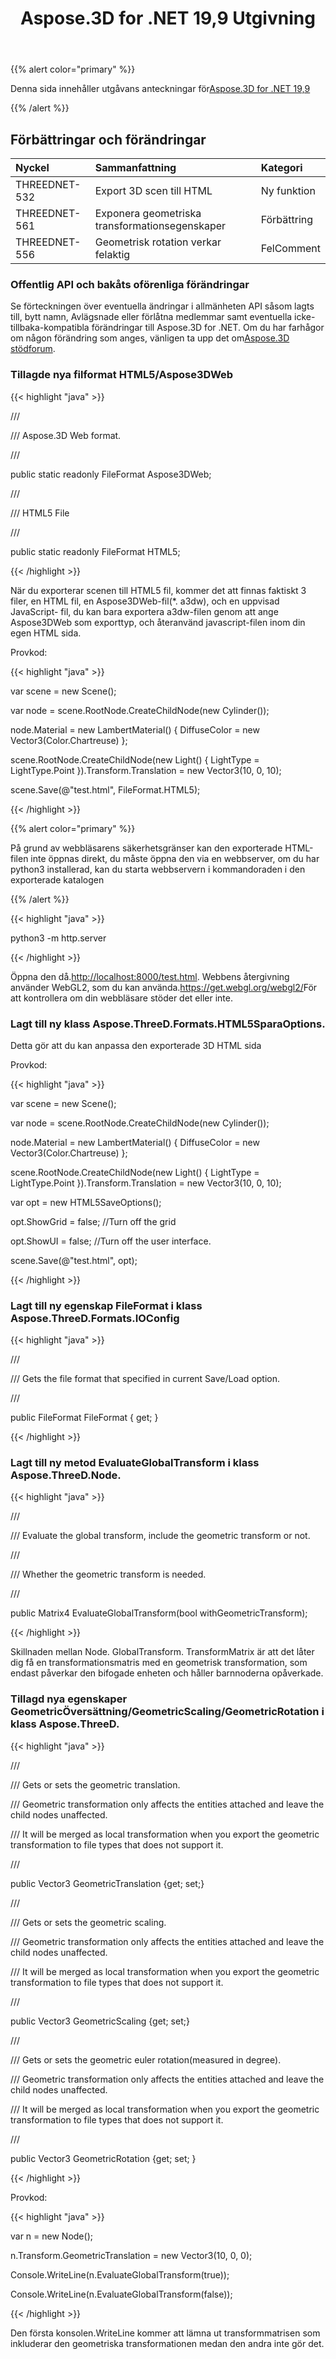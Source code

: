 ﻿---
title: Aspose.3D for .NET 19,9 Utgivning
type: docs
weight: 40
url: /sv/net/aspose-3d-for-net-19-9-release-notes/
---
{{% alert color="primary" %}} 

Denna sida innehåller utgåvans anteckningar för[Aspose.3D for .NET 19,9](/3d/sv/net/aspose-3d-for-net-19-9-release-notes/)

{{% /alert %}} 
## **Förbättringar och förändringar**

|**Nyckel**|**Sammanfattning**|**Kategori**|
|:- |:- |:- |
|THREEDNET-532|Export 3D scen till HTML|Ny funktion|
|THREEDNET-561|Exponera geometriska transformationsegenskaper|Förbättring|
|THREEDNET-556|Geometrisk rotation verkar felaktig|FelComment|
### **Offentlig API och bakåts oförenliga förändringar**
Se förteckningen över eventuella ändringar i allmänheten API såsom lagts till, bytt namn, Avlägsnade eller förlåtna medlemmar samt eventuella icke-tillbaka-kompatibla förändringar till Aspose.3D for .NET. Om du har farhågor om någon förändring som anges, vänligen ta upp det om[Aspose.3D stödforum](https://forum.aspose.com/c/3d).
### **Tillagde nya filformat HTML5/Aspose3DWeb**
{{< highlight "java" >}}

 /// <summary>

/// Aspose.3D Web format.

/// </summary>

public static readonly FileFormat Aspose3DWeb;

/// <summary>

/// HTML5 File

/// </summary>

public static readonly FileFormat HTML5;

{{< /highlight >}}

När du exporterar scenen till HTML5 fil, kommer det att finnas faktiskt 3 filer, en HTML fil, en Aspose3DWeb-fil(*. a3dw), och en uppvisad JavaScript- fil, du kan bara exportera a3dw-filen genom att ange Aspose3DWeb som exporttyp, och återanvänd javascript-filen inom din egen HTML sida.

Provkod:

{{< highlight "java" >}}

 var scene = new Scene();

var node = scene.RootNode.CreateChildNode(new Cylinder());

node.Material = new LambertMaterial() { DiffuseColor = new Vector3(Color.Chartreuse) };

scene.RootNode.CreateChildNode(new Light() { LightType = LightType.Point }).Transform.Translation = new Vector3(10, 0, 10);

scene.Save(@"test.html", FileFormat.HTML5);

{{< /highlight >}}

{{% alert color="primary" %}} 

På grund av webbläsarens säkerhetsgränser kan den exporterade HTML-filen inte öppnas direkt, du måste öppna den via en webbserver, om du har python3 installerad, kan du starta webbservern i kommandoraden i den exporterade katalogen

{{% /alert %}} 

{{< highlight "java" >}}

 python3 -m http.server

{{< /highlight >}}

Öppna den då.<http://localhost:8000/test.html>. Webbens återgivning använder WebGL2, som du kan använda.<https://get.webgl.org/webgl2/>För att kontrollera om din webbläsare stöder det eller inte.
### **Lagt till ny klass Aspose.ThreeD.Formats.HTML5SparaOptions.**
Detta gör att du kan anpassa den exporterade 3D HTML sida

Provkod:

{{< highlight "java" >}}

 var scene = new Scene();

var node = scene.RootNode.CreateChildNode(new Cylinder());

node.Material = new LambertMaterial() { DiffuseColor = new Vector3(Color.Chartreuse) };

scene.RootNode.CreateChildNode(new Light() { LightType = LightType.Point }).Transform.Translation = new Vector3(10, 0, 10);

var opt = new HTML5SaveOptions();

opt.ShowGrid = false;  //Turn off the grid

opt.ShowUI = false; //Turn off the user interface.

scene.Save(@"test.html", opt);

{{< /highlight >}}
### **Lagt till ny egenskap FileFormat i klass Aspose.ThreeD.Formats.IOConfig**
{{< highlight "java" >}}

 /// <summary>

/// Gets the file format that specified in current Save/Load option.

/// </summary>

public FileFormat FileFormat { get; }

{{< /highlight >}}
### **Lagt till ny metod EvaluateGlobalTransform i klass Aspose.ThreeD.Node.**
{{< highlight "java" >}}

 /// <summary>

/// Evaluate the global transform, include the geometric transform or not.

/// </summary>

/// <param name="withGeometricTransform">Whether the geometric transform is needed.</param>

/// <returns></returns>

public Matrix4 EvaluateGlobalTransform(bool withGeometricTransform);

{{< /highlight >}}

Skillnaden mellan Node. GlobalTransform. TransformMatrix är att det låter dig få en transformationsmatris med en geometrisk transformation, som endast påverkar den bifogade enheten och håller barnnoderna opåverkade.
### **Tillagd nya egenskaper GeometricÖversättning/GeometricScaling/GeometricRotation i klass Aspose.ThreeD.**
{{< highlight "java" >}}

 /// <summary>

/// Gets or sets the geometric translation. 

/// Geometric transformation only affects the entities attached and leave the child nodes unaffected.

/// It will be merged as local transformation when you export the geometric transformation to file types that does not support it.

/// </summary>

public Vector3 GeometricTranslation {get; set;}

/// <summary>

/// Gets or sets the geometric scaling. 

/// Geometric transformation only affects the entities attached and leave the child nodes unaffected.

/// It will be merged as local transformation when you export the geometric transformation to file types that does not support it.

/// </summary>

public Vector3 GeometricScaling {get; set;}

/// <summary>

/// Gets or sets the geometric euler rotation(measured in degree). 

/// Geometric transformation only affects the entities attached and leave the child nodes unaffected.

/// It will be merged as local transformation when you export the geometric transformation to file types that does not support it.

/// </summary>

public Vector3 GeometricRotation {get; set; }

{{< /highlight >}}

Provkod:

{{< highlight "java" >}}

 var n = new Node();

n.Transform.GeometricTranslation = new Vector3(10, 0, 0);

Console.WriteLine(n.EvaluateGlobalTransform(true));

Console.WriteLine(n.EvaluateGlobalTransform(false));

{{< /highlight >}}

Den första konsolen.WriteLine kommer att lämna ut transformmatrisen som inkluderar den geometriska transformationen medan den andra inte gör det.
